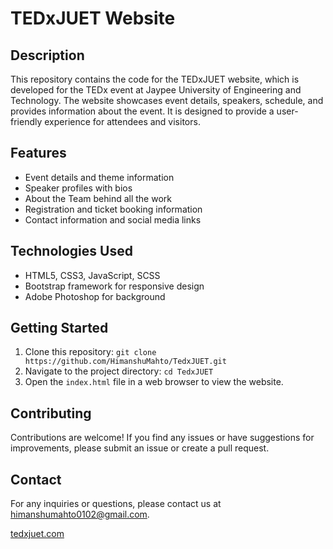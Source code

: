 # TEDxJUET Website

## Description

This repository contains the code for the TEDxJUET website, which is developed for the TEDx event at Jaypee University of Engineering and Technology. The website showcases event details, speakers, schedule, and provides information about the event. It is designed to provide a user-friendly experience for attendees and visitors.

## Features

- Event details and theme information
- Speaker profiles with bios
- About the Team behind all the work
- Registration and ticket booking information
- Contact information and social media links

## Technologies Used

- HTML5, CSS3, JavaScript, SCSS
- Bootstrap framework for responsive design
- Adobe Photoshop for background

## Getting Started

1. Clone this repository: `git clone https://github.com/HimanshuMahto/TedxJUET.git`
2. Navigate to the project directory: `cd TedxJUET`
3. Open the `index.html` file in a web browser to view the website.

## Contributing

Contributions are welcome! If you find any issues or have suggestions for improvements, please submit an issue or create a pull request.

## Contact

For any inquiries or questions, please contact us at [himanshumahto0102@gmail.com](mailto:himanshumahto0102@gamil.com).

[tedxjuet.com](https://tedxjuet.com)
